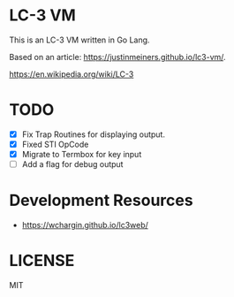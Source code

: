 # LC-3 VM

This is an LC-3 VM written in Go Lang.

Based on an article: https://justinmeiners.github.io/lc3-vm/.

https://en.wikipedia.org/wiki/LC-3

# TODO

- [x] Fix Trap Routines for displaying output.
- [x] Fixed STI OpCode
- [x] Migrate to Termbox for key input
- [ ] Add a flag for debug output

# Development Resources

- https://wchargin.github.io/lc3web/

# LICENSE

MIT
